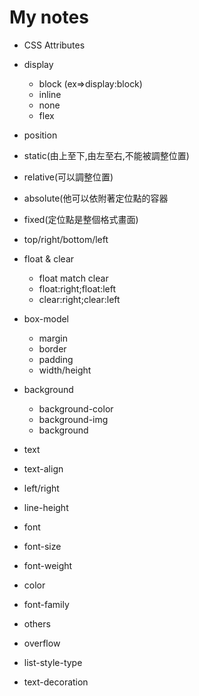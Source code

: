 # My notes
* CSS Attributes
* display
   * block (ex=>display:block)
   * inline
   * none
   * flex

* position

 * static(由上至下,由左至右,不能被調整位置)
 * relative(可以調整位置)
 * absolute(他可以依附著定位點的容器
 * fixed(定位點是整個格式畫面)
 * top/right/bottom/left

* float & clear
  * float match clear
  * float:right;float:left
  * clear:right;clear:left

* box-model
  * margin
  * border
  * padding
  * width/height

* background
  * background-color
  * background-img
  * background
  
* text
 * text-align
 * left/right
 * line-height

* font
 * font-size
 * font-weight
 * color
 * font-family

* others
 * overflow
 * list-style-type
 * text-decoration